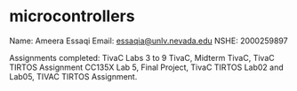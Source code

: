 # microcontrollers

Name: Ameera Essaqi
Email: essaqia@unlv.nevada.edu
NSHE: 2000259897


Assignments completed: TivaC Labs 3 to 9 TivaC, Midterm TivaC, TivaC TIRTOS Assignment CC135X Lab 5, Final Project, TivaC TIRTOS Lab02 and Lab05,  TIVAC TIRTOS Assignment.
